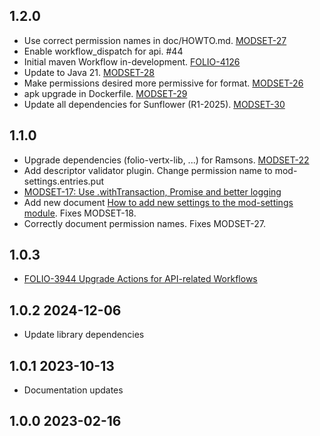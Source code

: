 ## 1.2.0
* Use correct permission names in doc/HOWTO.md. [MODSET-27](https://folio-org.atlassian.net/browse/MODSET-27)
* Enable workflow\_dispatch for api. #44
* Initial maven Workflow in-development. [FOLIO-4126](https://folio-org.atlassian.net/browse/FOLIO-4126)
* Update to Java 21. [MODSET-28](https://folio-org.atlassian.net/browse/MODSET-28)
* Make permissions desired more permissive for format. [MODSET-26](https://folio-org.atlassian.net/browse/MODSET-26)
* apk upgrade in Dockerfile. [MODSET-29](https://folio-org.atlassian.net/browse/MODSET-29)
* Update all dependencies for Sunflower (R1-2025). [MODSET-30](https://folio-org.atlassian.net/browse/MODSET-30)

## 1.1.0
* Upgrade dependencies (folio-vertx-lib, ...) for Ramsons. [MODSET-22](https://folio-org.atlassian.net/browse/MODSET-22)
* Add descriptor validator plugin. Change permission name to mod-settings.entries.put
* [MODSET-17: Use .withTransaction, Promise and better logging](https://folio-org.atlassian.net/browse/MODSET-17)
* Add new document [How to add new settings to the mod-settings module](doc/HOWTO.md). Fixes MODSET-18.
* Correctly document permission names. Fixes MODSET-27.

## 1.0.3
* [FOLIO-3944 Upgrade Actions for API-related Workflows](https://folio-org.atlassian.net/browse/FOLIO3-944)

## 1.0.2 2024-12-06
* Update library dependencies

## 1.0.1 2023-10-13
* Documentation updates

## 1.0.0 2023-02-16

